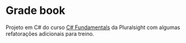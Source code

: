 # Grade book
Projeto em C# do curso <a href="https://app.pluralsight.com/library/courses/csharp-fundamentals-dev/table-of-contents">C# Fundamentals</a> da Pluralsight com algumas refatorações adicionais para treino.

